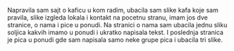 Napravila sam sajt o kaficu u kom radim, ubacila sam slike kafa koje sam pravila, slike izgleda lokala i kontakt na pocetnu stranu, imam jos dve stranice, o nama i pice u ponudi. Na stranici o nama sam ubacila jednu sliku soljica kakvih imamo u ponudi i ukratko napisala tekst. I poslednja stranica je pica u ponudi gde sam napisala samo neke grupe pica i ubacila tri slike. 